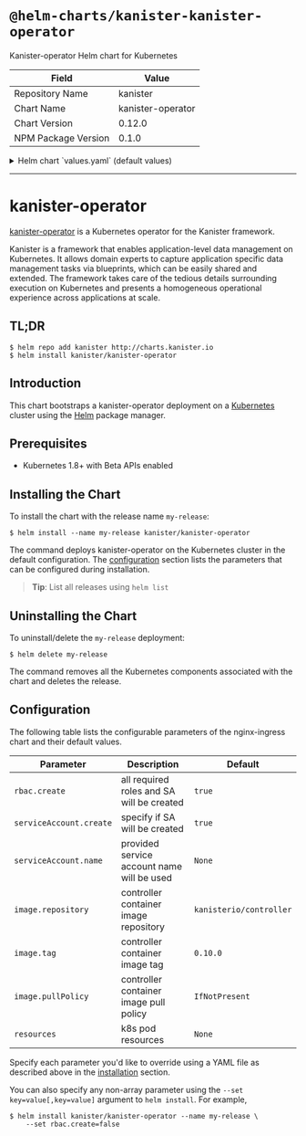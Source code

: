 # `@helm-charts/kanister-kanister-operator`

Kanister-operator Helm chart for Kubernetes

| Field               | Value             |
| ------------------- | ----------------- |
| Repository Name     | kanister          |
| Chart Name          | kanister-operator |
| Chart Version       | 0.12.0            |
| NPM Package Version | 0.1.0             |

<details>

<summary>Helm chart `values.yaml` (default values)</summary>

```yaml
# Default values for kanister-operator.
# This is a YAML-formatted file.
# Declare variables to be passed into your templates.
image:
  repository: kanisterio/controller
  tag: 0.12.0
  pullPolicy: IfNotPresent
rbac:
  create: true
serviceAccount:
  create: true
  name:

resources:
# We usually recommend not to specify default resources and to leave this as a conscious
# choice for the user. This also increases chances charts run on environments with little
# resources, such as Minikube. If you do want to specify resources, uncomment the following
# lines, adjust them as necessary, and remove the curly braces after 'resources:'.
# limits:
#  cpu: 100m
#  memory: 128Mi
# requests:
#  cpu: 100m
#  memory: 128Mi
```

</details>

---

# kanister-operator

[kanister-operator](https://github.com/kanisterio/kanister) is a Kubernetes operator for the Kanister framework.

Kanister is a framework that enables application-level data management on Kubernetes. It allows domain experts to capture application specific data management tasks via blueprints, which can be easily shared and extended. The framework takes care of the tedious details surrounding execution on Kubernetes and presents a homogeneous operational experience across applications at scale.

## TL;DR

```console
$ helm repo add kanister http://charts.kanister.io
$ helm install kanister/kanister-operator
```

## Introduction

This chart bootstraps a kanister-operator deployment on a [Kubernetes](http://kubernetes.io) cluster using the [Helm](https://helm.sh) package manager.

## Prerequisites

- Kubernetes 1.8+ with Beta APIs enabled

## Installing the Chart

To install the chart with the release name `my-release`:

```console
$ helm install --name my-release kanister/kanister-operator
```

The command deploys kanister-operator on the Kubernetes cluster in the default configuration. The [configuration](#configuration) section lists the parameters that can be configured during installation.

> **Tip**: List all releases using `helm list`

## Uninstalling the Chart

To uninstall/delete the `my-release` deployment:

```console
$ helm delete my-release
```

The command removes all the Kubernetes components associated with the chart and deletes the release.

## Configuration

The following table lists the configurable parameters of the nginx-ingress chart and their default values.

| Parameter               | Description                                | Default                 |
| ----------------------- | ------------------------------------------ | ----------------------- |
| `rbac.create`           | all required roles and SA will be created  | `true`                  |
| `serviceAccount.create` | specify if SA will be created              | `true`                  |
| `serviceAccount.name`   | provided service account name will be used | `None`                  |
| `image.repository`      | controller container image repository      | `kanisterio/controller` |
| `image.tag`             | controller container image tag             | `0.10.0`                |
| `image.pullPolicy`      | controller container image pull policy     | `IfNotPresent`          |
| `resources`             | k8s pod resources                          | `None`                  |

Specify each parameter you'd like to override using a YAML file as described above in the [installation](#installing-the-chart) section.

You can also specify any non-array parameter using the `--set key=value[,key=value]` argument to `helm install`. For example,

```console
$ helm install kanister/kanister-operator --name my-release \
    --set rbac.create=false
```

